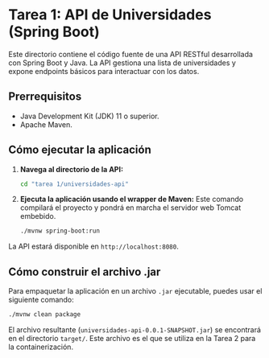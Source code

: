 # Tarea 1: API de Universidades (Spring Boot)

Este directorio contiene el código fuente de una API RESTful desarrollada con Spring Boot y Java. La API gestiona una lista de universidades y expone endpoints básicos para interactuar con los datos.

## Prerrequisitos

- Java Development Kit (JDK) 11 o superior.
- Apache Maven.

## Cómo ejecutar la aplicación

1.  **Navega al directorio de la API:**
    ```bash
    cd "tarea 1/universidades-api"
    ```

2.  **Ejecuta la aplicación usando el wrapper de Maven:**
    Este comando compilará el proyecto y pondrá en marcha el servidor web Tomcat embebido.
    ```bash
    ./mvnw spring-boot:run
    ```

La API estará disponible en `http://localhost:8080`.

## Cómo construir el archivo .jar

Para empaquetar la aplicación en un archivo `.jar` ejecutable, puedes usar el siguiente comando:

```bash
./mvnw clean package
```

El archivo resultante (`universidades-api-0.0.1-SNAPSHOT.jar`) se encontrará en el directorio `target/`. Este archivo es el que se utiliza en la Tarea 2 para la containerización.
